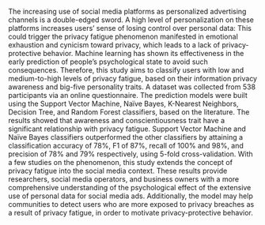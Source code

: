 The increasing use of social media platforms as personalized advertising channels is a double-edged sword. A high level of personalization on these platforms increases users’ sense of losing control over personal data: This could trigger the privacy fatigue phenomenon manifested in emotional exhaustion and cynicism toward privacy, which leads to a lack of privacy-protective behavior. Machine learning has shown its effectiveness in the early prediction of people’s psychological state to avoid such consequences. Therefore, this study aims to classify users with low and medium-to-high levels of privacy fatigue, based on their information privacy awareness and big-five personality traits. A dataset was collected from 538 participants via an online questionnaire. The prediction models were built using the Support Vector Machine, Naïve Bayes, K-Nearest Neighbors, Decision Tree, and Random Forest classifiers, based on the literature. The results showed that awareness and conscientiousness trait have a significant relationship with privacy fatigue. Support Vector Machine and Naïve Bayes classifiers outperformed the other classifiers by attaining a classification accuracy of 78%, F1 of 87%, recall of 100% and 98%, and precision of 78% and 79% respectively, using 5-fold cross-validation. With a few studies on the phenomenon, this study extends the concept of privacy fatigue into the social media context. These results provide researchers, social media operators, and business owners with a more comprehensive understanding of the psychological effect of the extensive use of personal data for social media ads. Additionally, the model may help communities to detect users who are more exposed to privacy breaches as a result of privacy fatigue, in order to motivate privacy-protective behavior.
